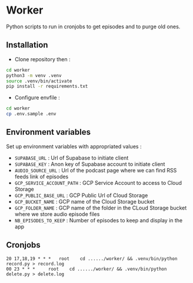# Worker

Python scripts to run in cronjobs to get episodes and to purge old ones.

## Installation

* Clone repository then :

```bash
cd worker
python3 -m venv .venv
source .venv/bin/activate
pip install -r requirements.txt
```

* Configure envfile :

```bash
cd worker
cp .env.sample .env
```

## Environment variables

Set up environment variables with appropriated values :

* `SUPABASE_URL` : Url of Supabase to initiate client
* `SUPABASE_KEY` : Anon key of Supabase account to initiate client
* `AUDIO_SOURCE_URL` : Url of the podcast page where we can find RSS feeds link of episodes
* `GCP_SERVICE_ACCOUNT_PATH` : GCP Service Account to access to Cloud Storage
* `GCP_PUBLIC_BASE_URL` : GCP Public Url of Cloud Storage
* `GCP_BUCKET_NAME` : GCP name of the Cloud Storage bucket
* `GCP_FOLDER_NAME` : GCP name of the folder in the CLoud Storage bucket where we store audio episode files
* `NB_EPISODES_TO_KEEP` :  Number of episodes to keep and display in the app

## Cronjobs

```
20 17,18,19 * * *   root    cd ....../worker/ && .venv/bin/python record.py > record.log
00 23 * * *     root    cd ....../worker/ && .venv/bin/python delete.py > delete.log
```